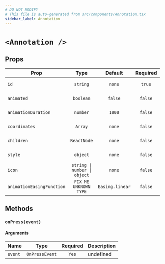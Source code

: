 ```yaml
---
# DO NOT MODIFY
# This file is auto-generated from src/components/Annotation.tsx
sidebar_label: Annotation
---
```


# `<Annotation />`

## Props

| Prop                      |             Type             |     Default     | Required | Description           |
| ------------------------- | :--------------------------: | :-------------: | :------: | --------------------- |
| `id`                      |           `string`           |     `none`      |  `true`  | FIX ME NO DESCRIPTION |
| `animated`                |          `boolean`           |     `false`     | `false`  | FIX ME NO DESCRIPTION |
| `animationDuration`       |           `number`           |     `1000`      | `false`  | FIX ME NO DESCRIPTION |
| `coordinates`             |           `Array`            |     `none`      | `false`  | FIX ME NO DESCRIPTION |
| `children`                |         `ReactNode`          |     `none`      | `false`  | FIX ME NO DESCRIPTION |
| `style`                   |           `object`           |     `none`      | `false`  | FIX ME NO DESCRIPTION |
| `icon`                    | `string \| number \| object` |     `none`      | `false`  | FIX ME NO DESCRIPTION |
| `animationEasingFunction` |    `FIX ME UNKNOWN TYPE`     | `Easing.linear` | `false`  | FIX ME NO DESCRIPTION |

## Methods

### `onPress(event)`

#### Arguments

| Name    |      Type      | Required | Description |
| ------- | :------------: | :------: | ----------- |
| `event` | `OnPressEvent` |  `Yes`   | undefined   |
